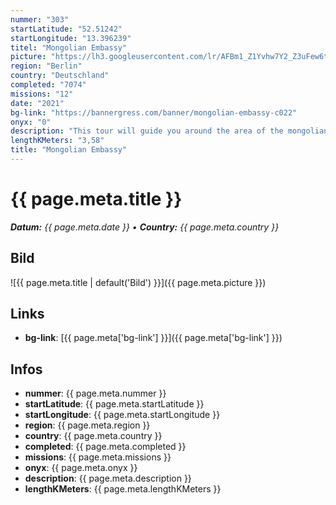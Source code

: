 ```yaml
---
nummer: "303"
startLatitude: "52.51242"
startLongitude: "13.396239"
titel: "Mongolian Embassy"
picture: "https://lh3.googleusercontent.com/lr/AFBm1_Z1Yvhw7Y2_Z3uFew6tJK8G3pa7PUL_kwIUxsQPNal-9FyIJplat7uFz1974064ITRZPcPXmvOQaPuitqehHoEa5StdMHEwciUeYQ3B8udQXy4WBRhK9lmQGv2Z9WUiKXUyaonBSFIXXk9GnAaMgtDzH0SiiomTWlnITgx3RYiVt3Zl1EI9pplVZ3i8SlcqNn4bSeNHjyKPhnylG3xzhdVzpV9sY6cLhs2a_cybc-fXmg8XG8W-S-LmMJr0ZoIV39exBCsyOXEHDYR06CvN8cHUMcq3XmBtkP7yF4XMhIFP1F6r6vXc4vu9yfDRYtUujwWz6zSrKY7sEXi47cOhgsfiwnsYu2bg7K7WbAoq1DRtUByMNvEYGbkfIiRyBnUILiyW7-9sTeQTIUnHh_T_eoMux_yK2mmxxUbo9NYB6-z7U1P3Bc0VWKd4J0985_w5dmVKF-rwLqy5lCkYNKCM7_IjzA6MvJkWEvBKEQLyTnYTmjouPHdz0qQiZFlhAnJNVW21guetpZspfdd9rj5UALmLG3NfxU4Pz9_gr-7emZtU90fkwBacGkT0VV5flzz1o8CgwAzgAVBx4eM5Ibn2V2089jbBMn-IEjwLDX-kR2cNutE_4bwqFTsqDZ8JcMAJ6mEU3UPmBW-EQ8t49378Ct5GZz4WZbEuFSQ5XuBWs_iLH5mnxueEvdk2KKHIJsrXdoOhAME8McCFy8n_D-gvmGZz4WPgw_b_FXMtehPR5X8eEut0d7B7LJaBEcaA7v5Loa-cjDdlRvJJ7g-mpRbi2aUbq52dCTfMDT4A4xPv1TNCcIP1zGF7QqC0sC_RJT30GuotFpsEs_NK60-i76b25BecbtIslRpPAoFT"
region: "Berlin"
country: "Deutschland"
completed: "7074"
missions: "12"
date: "2021"
bg-link: "https://bannergress.com/banner/mongolian-embassy-c022"
onyx: "0"
description: "This tour will guide you around the area of the mongolian embassy.  Located near Hausvogteiplatz and famous Gendarmenmarkt are only a few minutes away."
lengthKMeters: "3,58"
title: "Mongolian Embassy"
---
```


# {{ page.meta.title }}
_**Datum:** {{ page.meta.date }} • **Country:** {{ page.meta.country }}_

## Bild
![{{ page.meta.title | default('Bild') }}]({{ page.meta.picture }})

## Links
- **bg-link**: [{{ page.meta['bg-link'] }}]({{ page.meta['bg-link'] }})

## Infos
- **nummer**: {{ page.meta.nummer }}
- **startLatitude**: {{ page.meta.startLatitude }}
- **startLongitude**: {{ page.meta.startLongitude }}
- **region**: {{ page.meta.region }}
- **country**: {{ page.meta.country }}
- **completed**: {{ page.meta.completed }}
- **missions**: {{ page.meta.missions }}
- **onyx**: {{ page.meta.onyx }}
- **description**: {{ page.meta.description }}
- **lengthKMeters**: {{ page.meta.lengthKMeters }}

